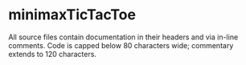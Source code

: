 # minimaxTicTacToe

All source files contain documentation in their headers and via in-line comments.
Code is capped below 80 characters wide; commentary extends to 120 characters.

